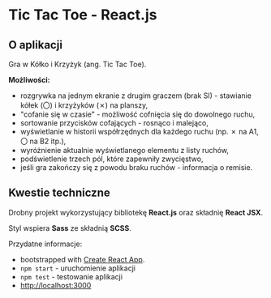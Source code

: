 # Tic Tac Toe - React.js

## O aplikacji

Gra w Kółko i Krzyżyk (ang. Tic Tac Toe).

**Możliwości:**
* rozgrywka na jednym ekranie z drugim graczem (brak SI) - stawianie kółek (〇) i krzyżyków (✗) na planszy,
* "cofanie się w czasie" - możliwość cofnięcia się do dowolnego ruchu,
* sortowanie przycisków cofających - rosnąco i malejąco,
* wyświetlanie w historii współrzędnych dla każdego ruchu (np. ✗ na A1, 〇 na B2 itp.),
* wyróżnienie aktualnie wyświetlanego elementu z listy ruchów,
* podświetlenie trzech pól, które zapewniły zwycięstwo,
* jeśli gra zakończy się z powodu braku ruchów - informacja o remisie.


## Kwestie techniczne

Drobny projekt wykorzystujący bibliotekę **React.js** oraz składnię **React JSX**.

Styl wspiera **Sass** ze składnią **SCSS**.

Przydatne informacje:
* bootstrapped with [Create React App](https://github.com/facebook/create-react-app).
* `npm start` - uruchomienie aplikacji
* `npm test` - testowanie aplikacji
* [http://localhost:3000](http://localhost:3000)
